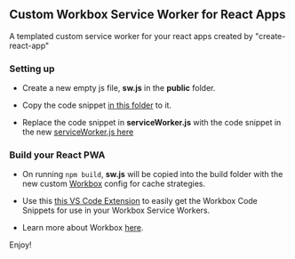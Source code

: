 ## Custom Workbox Service Worker for React Apps
A templated custom service worker for your react apps created by "create-react-app"

### Setting up

 - Create a new empty js file, **sw.js** in the **public** folder.
 
 - Copy the code snippet [in this folder](https://github.com/mayeedwin/custom-service-worker-react-app/blob/master/src/sw.js) to it.
 
 - Replace the code snippet in **serviceWorker.js** with the code snippet in the new [serviceWorker.js here](https://github.com/mayeedwin/custom-service-worker-react-app/blob/master/src/config/serviceWorker.js)
 
 ### Build your React PWA
 
 - On running `npm build`, **sw.js** will be copied into the build folder with the 
 new custom [Workbox](https://developers.google.com/web/tools/workbox) config for cache strategies.
 
 - Use this [this VS Code Extension](https://marketplace.visualstudio.com/items?itemName=mayeedwin.vscode-pwa) to easily get the Workbox Code Snippets
 for use in your Workbox Service Workers.
 
 - Learn more about Workbox [here](https://developers.google.com/web/tools/workbox).
 
 Enjoy!
